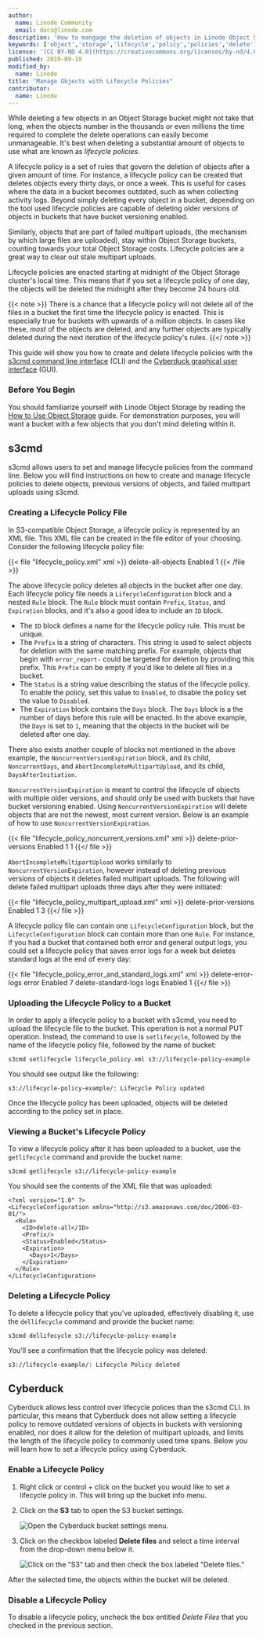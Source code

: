 ```yaml
---
author:
  name: Linode Community
  email: docs@linode.com
description: 'How to mangage the deletion of objects in Linode Object Storage with lifecycle policies.'
keywords: ['object','storage','lifecycle','policy','policies','delete']
license: '[CC BY-ND 4.0](https://creativecommons.org/licenses/by-nd/4.0)'
published: 2019-09-19
modified_by:
  name: Linode
title: "Manage Objects with Lifecycle Policies"
contributor:
  name: Linode
---
```


While deleting a few objects in an Object Storage bucket might not take that long, when the objects number in the thousands or even millions the time required to complete the delete operations can easily become unmanageable. It's best when deleting a substantial amount of objects to use what are known as *lifecycle policies*.

A lifecycle policy is a set of rules that govern the deletion of objects after a given amount of time. For instance, a lifecycle policy can be created that deletes objects every thirty days, or once a week. This is useful for cases where the data in a bucket becomes outdated, such as when collecting activity logs. Beyond simply deleting every object in a bucket, depending on the tool used lifecycle policies are capable of deleting older versions of objects in buckets that have bucket versioning enabled.

Similarly, objects that are part of failed multipart uploads, (the mechanism by which large files are uploaded), stay within Object Storage buckets, counting towards your total Object Storage costs. Lifecycle policies are a great way to clear out stale multipart uploads.

Lifecycle policies are enacted starting at midnight of the Object Storage cluster's local time. This means that if you set a lifecycle policy of one day, the objects will be deleted the midnight after they become 24 hours old.

{{< note >}}
There is a chance that a lifecycle policy will not delete all of the files in a bucket the first time the lifecycle policy is enacted. This is especially true for buckets with upwards of a million objects. In cases like these, *most* of the objects are deleted, and any further objects are typically deleted during the next iteration of the lifecycle policy's rules.
{{</ note >}}

This guide will show you how to create and delete lifecycle policies with the [s3cmd command line interface](https://s3tools.org/s3cmd) (CLI) and the [Cyberduck graphical user interface](https://cyberduck.io/) (GUI).

### Before You Begin

You should familiarize yourself with Linode Object Storage by reading the [How to Use Object Storage](/docs/platform/object-storage/how-to-use-object-storage/) guide. For demonstration purposes, you will want a bucket with a few objects that you don't mind deleting within it.

## s3cmd

s3cmd allows users to set and manage lifecycle policies from the command line. Below you will find instructions on how to create and manage lifecycle policies to delete objects, previous versions of objects, and failed multipart uploads using s3cmd.

### Creating a Lifecycle Policy File

In S3-compatible Object Storage, a lifecycle policy is represented by an XML file. This XML file can be created in the file editor of your choosing. Consider the following lifecycle policy file:

{{< file "lifecycle_policy.xml" xml >}}
<LifecycleConfiguration>
    <Rule>
        <ID>delete-all-objects</ID>
        <Prefix></Prefix>
        <Status>Enabled</Status>
        <Expiration>
            <Days>1</Days>
        </Expiration>
    </Rule>
</LifecycleConfiguration>
{{< /file >}}

The above lifecycle policy deletes all objects in the bucket after one day. Each lifecycle policy file needs a `LifecycleConfiguration` block and a nested `Rule` block. The `Rule` block must contain `Prefix`, `Status`, and `Expiration` blocks, and it's also a good idea to include an `ID` block.

- The `ID` block defines a name for the lifecycle policy rule. This must be unique.
- The `Prefix` is a string of characters. This string is used to select objects for deletion with the same matching prefix. For example, objects that begin with `error_report-` could be targeted for deletion by providing this prefix. This `Prefix` can be empty if you'd like to delete all files in a bucket.
- The `Status` is a string value describing the status of the lifecycle policy. To enable the policy, set this value to `Enabled`, to disable the policy set the value to `Disabled`.
- The `Expiration` block contains the `Days` block. The `Days` block is a the number of days before this rule will be enacted. In the above example, the `Days` is set to `1`, meaning that the objects in the bucket will be deleted after one day.

There also exists another couple of blocks not mentioned in the above example, the `NoncurrentVersionExpiration` block, and its child, `NoncurrentDays`, and `AbortIncompleteMultipartUpload`, and its child, `DaysAfterInitiation`.

`NoncurrentVersionExpiration` is meant to control the lifecycle of objects with multiple older versions, and should only be used with buckets that have bucket versioning enabled. Using `NoncurrentVersionExpiration` will delete objects that are not the newest, most current version. Below is an example of how to use `NoncurrentVersionExpiration`.

{{< file "lifecycle_policy_noncurrent_versions.xml" xml >}}
<LifecycleConfiguration>
    <Rule>
        <ID>delete-prior-versions</ID>
        <Prefix></Prefix>
        <Status>Enabled</Status>
        <Expiration>
            <Days>1</Days>
        </Expiration>
        <NoncurrentVersionExpiration>
            <NoncurrentDays>1</NoncurrentDays>
        </NoncurrentVersionExpiration>
    </Rule>
</LifecycleConfiguration>
{{</ file >}}

`AbortIncompleteMultipartUpload` works similarly to `NoncurrentVersionExpiration`, however instead of deleting previous versions of objects it deletes failed multipart uploads. The following will delete failed multipart uploads three days after they were initiated:

{{< file "lifecycle_policy_multipart_upload.xml" xml >}}
<LifecycleConfiguration>
    <Rule>
        <ID>delete-prior-versions</ID>
        <Prefix></Prefix>
        <Status>Enabled</Status>
        <Expiration>
            <Days>1</Days>
        </Expiration>
        <AbortIncompleteMultipartUpload>
            <DaysAfterInitiation>3</DaysAfterInitiation>
        </AbortIncompleteMultipartUpload>
    </Rule>
</LifecycleConfiguration>
{{</ file >}}

A lifecycle policy file can contain one `LifecycleConfiguration` block, but the `LifecycleConfiguration` block can contain more than one `Rule`. For instance, if you had a bucket that contained both error and general output logs, you could set a lifecycle policy that saves error logs for a week but deletes standard logs at the end of every day:

{{< file "lifecycle_policy_error_and_standard_logs.xml" xml >}}
<LifecycleConfiguration>
    <Rule>
        <ID>delete-error-logs</ID>
        <Prefix>error</Prefix>
        <Status>Enabled</Status>
        <Expiration>
            <Days>7</Days>
        </Expiration>
    </Rule>
    <Rule>
        <ID>delete-standard-logs</ID>
        <Prefix>logs</Prefix>
        <Status>Enabled</Status>
        <Expiration>
            <Days>1</Days>
        </Expiration>
    </Rule>
</LifecycleConfiguration>
{{</ file >}}

### Uploading the Lifecycle Policy to a Bucket

In order to apply a lifecycle policy to a bucket with s3cmd, you need to upload the lifecycle file to the bucket. This operation is not a normal PUT operation. Instead, the command to use is `setlifecycle`, followed by the name of the lifecycle policy file, followed by the name of bucket:

    s3cmd setlifecycle lifecycle_policy.xml s3://lifecycle-policy-example

You should see output like the following:

    s3://lifecycle-policy-example/: Lifecycle Policy updated

Once the lifecycle policy has been uploaded, objects will be deleted according to the policy set in place.

### Viewing a Bucket's Lifecycle Policy

To view a lifecycle policy after it has been uploaded to a bucket, use the `getlifecycle` command and provide the bucket name:

    s3cmd getlifecycle s3://lifecycle-policy-example

You should see the contents of the XML file that was uploaded:

    <?xml version="1.0" ?>
    <LifecycleConfiguration xmlns="http://s3.amazonaws.com/doc/2006-03-01/">
      <Rule>
        <ID>delete-all</ID>
        <Prefix/>
        <Status>Enabled</Status>
        <Expiration>
          <Days>1</Days>
        </Expiration>
      </Rule>
    </LifecycleConfiguration>

### Deleting a Lifecycle Policy

To delete a lifecycle policy that you've uploaded, effectively disabling it, use the `dellifecycle` command and provide the bucket name:

    s3cmd dellifecycle s3://lifecycle-policy-example

You'll see a confirmation that the lifecycle policy was deleted:

    s3://lifecycle-example/: Lifecycle Policy deleted

## Cyberduck

Cyberduck allows less control over lifecycle polices than the s3cmd CLI. In particular, this means that Cyberduck does not allow setting a lifecycle policy to remove outdated versions of objects in buckets with versioning enabled, nor does it allow for the deletion of multipart uploads, and limits the length of the lifecycle policy to commonly used time spans. Below you will learn how to set a lifecycle policy using Cyberduck.

### Enable a Lifecycle Policy

1.  Right click or control + click on the bucket you would like to set a lifecycle policy in. This will bring up the bucket info menu.

2.  Click on the **S3** tab to open the S3 bucket settings.

    ![Open the Cyberduck bucket settings menu.](lifecycle-policies-cyberduck-settings.png)

3.  Click on the checkbox labeled **Delete files** and select a time interval from the drop-down menu below it.

    ![Click on the "S3" tab and then check the box labeled "Delete files."](lifecycle-policies-cyberduck-lifecycle-settings.png)

After the selected time, the objects within the bucket will be deleted.

### Disable a Lifecycle Policy

To disable a lifecycle policy, uncheck the box entitled *Delete Files* that you checked in the previous section.